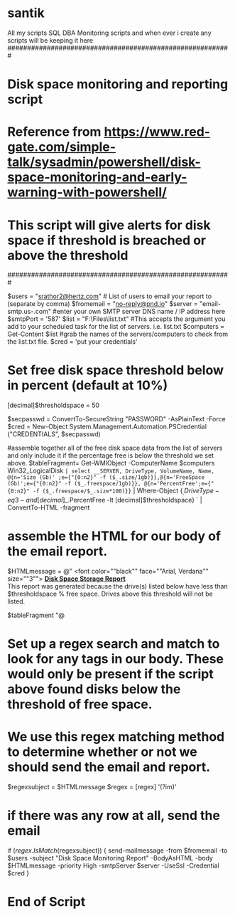 # santik
All my scripts 
SQL DBA Monitoring scripts and when ever i create any scripts will be keeping it here
#########################################################
#
# Disk space monitoring and reporting script
# Reference from https://www.red-gate.com/simple-talk/sysadmin/powershell/disk-space-monitoring-and-early-warning-with-powershell/
# This script will give alerts for disk space if threshold is breached or above the threshold
#########################################################
 
$users = "srathor2@hertz.com" # List of users to email your report to (separate by comma)
$fromemail = "no-reply@pnd.io"
$server = "email-smtp.us-.com" #enter your own SMTP server DNS name / IP address here
$smtpPort = '587'
$list = "F:\Files\list.txt"  #This accepts the argument you add to your scheduled task for the list of servers. i.e. list.txt
$computers = Get-Content $list #grab the names of the servers/computers to check from the list.txt file.
$cred = 'put your credentials'
# Set free disk space threshold below in percent (default at 10%)
[decimal]$thresholdspace = 50

$secpasswd = ConvertTo-SecureString "PASSWORD" -AsPlainText -Force
$cred = New-Object System.Management.Automation.PSCredential ("CREDENTIALS", $secpasswd)
 
#assemble together all of the free disk space data from the list of servers and only include it if the percentage free is below the threshold we set above.
$tableFragment= Get-WMIObject  -ComputerName $computers Win32_LogicalDisk `
| select __SERVER, DriveType, VolumeName, Name, @{n='Size (Gb)' ;e={"{0:n2}" -f ($_.size/1gb)}},@{n='FreeSpace (Gb)';e={"{0:n2}" -f ($_.freespace/1gb)}}, @{n='PercentFree';e={"{0:n2}" -f ($_.freespace/$_.size*100)}} `
| Where-Object {$_.DriveType -eq 3 -and [decimal]$_.PercentFree -lt [decimal]$thresholdspace} `
| ConvertTo-HTML -fragment 
 
# assemble the HTML for our body of the email report.
$HTMLmessage = @"
<font color=""black"" face=""Arial, Verdana"" size=""3"">
<u><b>Disk Space Storage Report</b></u>
<br>This report was generated because the drive(s) listed below have less than $thresholdspace % free space. Drives above this threshold will not be listed.
<br>
<style type=""text/css"">body{font: .8em ""Lucida Grande"", Tahoma, Arial, Helvetica, sans-serif;}
ol{margin:0;padding: 0 1.5em;}
table{color:#FFF;background:#C00;border-collapse:collapse;width:647px;border:5px solid #900;}
thead{}
thead th{padding:1em 1em .5em;border-bottom:1px dotted #FFF;font-size:120%;text-align:left;}
thead tr{}
td{padding:.5em 1em;}
tfoot{}
tfoot td{padding-bottom:1.5em;}
tfoot tr{}
#middle{background-color:#900;}
</style>
<body BGCOLOR=""white"">
$tableFragment
</body>
"@ 
 
# Set up a regex search and match to look for any <td> tags in our body. These would only be present if the script above found disks below the threshold of free space.
# We use this regex matching method to determine whether or not we should send the email and report.
$regexsubject = $HTMLmessage
$regex = [regex] '(?im)<td>'
 
# if there was any row at all, send the email
if ($regex.IsMatch($regexsubject)) {
                        send-mailmessage -from $fromemail -to $users -subject "Disk Space Monitoring Report" -BodyAsHTML -body $HTMLmessage -priority High -smtpServer $server -UseSsl -Credential $cred 
}
 
# End of Script
